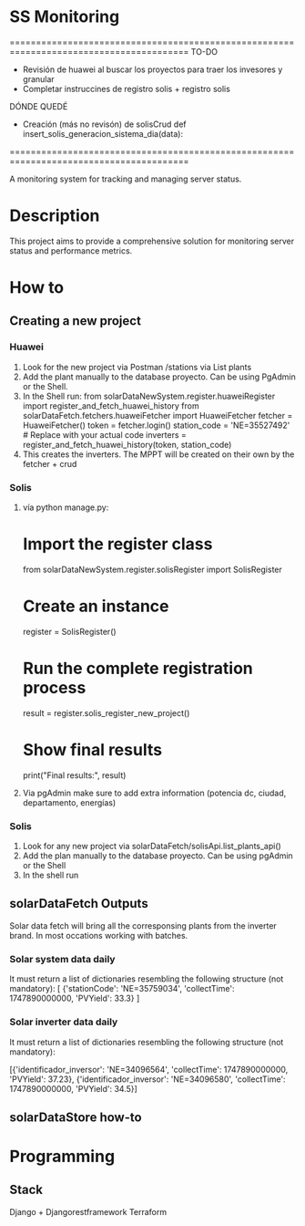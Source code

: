 # SS Monitoring

========================================================================================
TO-DO

- Revisión de huawei al buscar los proyectos para traer los invesores y granular
- Completar instruccines de registro solis + registro solis

DÓNDE QUEDÉ
- Creación (más no revisón) de solisCrud def insert_solis_generacion_sistema_dia(data):


========================================================================================

A monitoring system for tracking and managing server status.

# Description

This project aims to provide a comprehensive solution for monitoring server status and performance metrics.

# How to

## Creating a new project
### Huawei
1. Look for the new project via Postman /stations via List plants
2. Add the plant manually to the database proyecto. Can be using PgAdmin or the Shell.
3. In the Shell run:
from solarDataNewSystem.register.huaweiRegister import register_and_fetch_huawei_history
from solarDataFetch.fetchers.huaweiFetcher import HuaweiFetcher
fetcher = HuaweiFetcher()
token = fetcher.login()
station_code = 'NE=35527492'  # Replace with your actual code
inverters = register_and_fetch_huawei_history(token, station_code)
4. This creates the inverters. The MPPT will be created on their own by the fetcher + crud

### Solis
1. vía python manage.py:
    # Import the register class
    from solarDataNewSystem.register.solisRegister import SolisRegister

    # Create an instance
    register = SolisRegister()

    # Run the complete registration process
    result = register.solis_register_new_project()

    # Show final results
    print("Final results:", result)
2. Via pgAdmin make sure to add extra information (potencia dc, ciudad, departamento, energías)

### Solis
1. Look for any new project via solarDataFetch/solisApi.list_plants_api()
2. Add the plan manually to the database proyecto. Can be using pgAdmin or the Shell
3. In the shell run


## solarDataFetch Outputs
Solar data fetch will bring all the corresponsing plants from the inverter brand. In most occations working with batches.
### Solar system data daily
It must return a list of dictionaries resembling the following structure (not mandatory):
[ {'stationCode': 'NE=35759034', 'collectTime': 1747890000000, 'PVYield': 33.3} ]

### Solar inverter data daily
It must return a list of dictionaries resembling the following structure (not mandatory):

[{'identificador_inversor': 'NE=34096564', 'collectTime': 1747890000000, 'PVYield': 37.23}, {'identificador_inversor': 'NE=34096580', 'collectTime': 1747890000000, 'PVYield': 34.5}]

## solarDataStore how-to 

# Programming
## Stack
Django + Djangorestframework
Terraform
